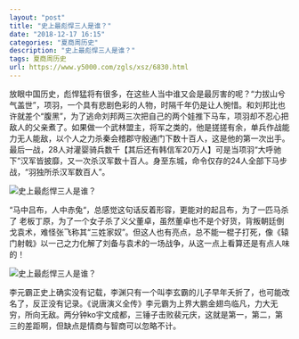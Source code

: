 ```yaml
---
layout: "post"
title: "史上最彪悍三人是谁？"
date: "2018-12-17 16:15"
categories: "夏商周历史"
description: "史上最彪悍三人是谁？"
tags: 夏商周历史
url: https://www.y5000.com/zgls/xsz/6830.html
---
```






放眼中国历史，彪悍猛将有很多，在这些人当中谁又会是最厉害的呢？“力拔山兮气盖世”，项羽，一个具有悲剧色彩的人物，时隔千年仍是让人惋惜。和刘邦比也许就差个“腹黑”，为了逃命刘邦两三次把自己的两个娃推下马车，项羽却不忍心把敌人的父亲煮了。如果做一个武林盟主，将军之类的，他是搓搓有余，单兵作战能力无人能敌，以个人之力杀秦会稽郡守殷通门下数十百人，这是他的第一次出手。最后一战，28人对灌婴骑兵数千【其后还有韩信军20万人】可是当项羽“大呼驰下”汉军皆披靡，又一次杀汉军数十百人。身至东城，命令仅存的24人全部下马步战，“羽独所杀汉军数百人”。

![史上最彪悍三人是谁？](/uploads/allimg/161208/6-16120Q55915P2.JPG)

“马中吕布，人中赤兔“，总感觉这句话反着形容，更能对的起吕布，为了一匹马杀了
老板丁原，为了一个女子杀了义父董卓，虽然董卓也不是个好货，背叛朝廷倒戈袁术，难怪张飞称其“三姓家奴”。但这人也有亮点，总不能一棍子打死，像《辕门射戟》以一己之力化解了刘备与袁术的一场战争，从这一点上看算还是有点人味的！

![史上最彪悍三人是谁？](/uploads/allimg/161208/6-16120Q5594M32.JPG)

李元霸正史上确实没有记载，李渊只有一个叫李玄霸的儿子早年夭折了，也可能改名了，反正没有记录。《说唐演义全传》李元霸为上界大鹏金翅鸟临凡，力大无穷，所向无敌。两分钟ko宇文成都，三锤子击败裴元庆，这就是第一，第二，第三的差距啊，但缺点是情商与智商可以忽略不计。
